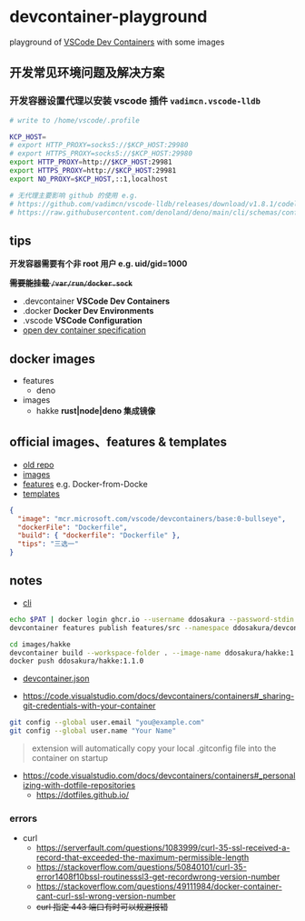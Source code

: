 # devcontainer-playground

playground of
[VSCode Dev Containers](https://code.visualstudio.com/docs/devcontainers/containers)
with some images

## 开发常见环境问题及解决方案

### 开发容器设置代理以安装 vscode 插件 `vadimcn.vscode-lldb`

```bash
# write to /home/vscode/.profile

KCP_HOST=
# export HTTP_PROXY=socks5://$KCP_HOST:29980
# export HTTPS_PROXY=socks5://$KCP_HOST:29980
export HTTP_PROXY=http://$KCP_HOST:29981
export HTTPS_PROXY=http://$KCP_HOST:29981
export NO_PROXY=$KCP_HOST,::1,localhost

# 无代理主要影响 github 的使用 e.g.
# https://github.com/vadimcn/vscode-lldb/releases/download/v1.8.1/codelldb-x86_64-linux.vsix
# https://raw.githubusercontent.com/denoland/deno/main/cli/schemas/config-file.v1.json
```

## tips

**开发容器需要有个非 root 用户 e.g. uid/gid=1000**

**~~需要能挂载 `/var/run/docker.sock`~~**

- .devcontainer **VSCode Dev Containers**
- .docker **Docker Dev Environments**
- .vscode **VSCode Configuration**
- [open dev container specification](https://containers.dev)

## docker images

- features
  - deno
- images
  - hakke **rust|node|deno 集成镜像**

## official images、features & templates

- [old repo](https://github.com/microsoft/vscode-dev-containers)
- [images](https://github.com/devcontainers/images)
- [features](https://github.com/devcontainers/features) e.g. Docker-from-Docke
- [templates](https://containers.dev/templates)

```json
{
  "image": "mcr.microsoft.com/vscode/devcontainers/base:0-bullseye",
  "dockerFile": "Dockerfile",
  "build": { "dockerfile": "Dockerfile" },
  "tips": "三选一"
}
```

## notes

- [cli](https://github.com/devcontainers/cli)

```bash
echo $PAT | docker login ghcr.io --username ddosakura --password-stdin
devcontainer features publish features/src --namespace ddosakura/devcontainer-playground

cd images/hakke
devcontainer build --workspace-folder . --image-name ddosakura/hakke:1.1.0 .
docker push ddosakura/hakke:1.1.0
```

- [devcontainer.json](https://containers.dev/implementors/json_reference)

- https://code.visualstudio.com/docs/devcontainers/containers#_sharing-git-credentials-with-your-container

```bash
git config --global user.email "you@example.com"
git config --global user.name "Your Name"
```

> extension will automatically copy your local .gitconfig file into the
> container on startup

- https://code.visualstudio.com/docs/devcontainers/containers#_personalizing-with-dotfile-repositories
  - https://dotfiles.github.io/

### errors

- curl
  - https://serverfault.com/questions/1083999/curl-35-ssl-received-a-record-that-exceeded-the-maximum-permissible-length
  - https://stackoverflow.com/questions/50840101/curl-35-error1408f10bssl-routinesssl3-get-recordwrong-version-number
  - https://stackoverflow.com/questions/49111984/docker-container-cant-curl-ssl-wrong-version-number
  - ~~curl 指定 443 端口有时可以规避报错~~
